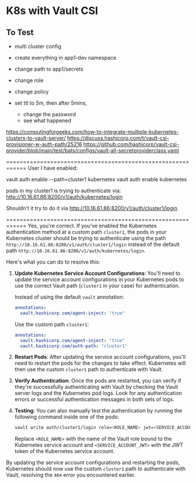 # K8s with Vault CSI

## To Test
- multi cluster config
- create everything in app1-dev namespace
- change path to app1/secrets
- change role
- change policy

- set ttl to 5m, then after 5mins,
    - change the password
    -  see what happened




https://computingforgeeks.com/how-to-integrate-multiple-kubernetes-clusters-to-vault-server/
https://discuss.hashicorp.com/t/vault-csi-provisioner-w-auth-path/25216
https://github.com/hashicorp/vault-csi-provider/blob/main/test/bats/configs/vault-all-secretproviderclass.yaml








============================================================
User
I have enabled:

vault auth enable --path=cluster1 kubernetes
vault auth enable kubernetes

pods in my cluster1 is trying to authenticate via: http://10.16.61.86:8200/v1/auth/kubernetes/login

Shouldn't it try to do it via http://10.16.61.86:8200/v1/auth/cluster1/login

============================================================
Yes, you're correct. If you've enabled the Kubernetes authentication method at a custom path `cluster1`, the pods in your Kubernetes cluster should be trying to authenticate using the path `http://10.16.61.86:8200/v1/auth/cluster1/login` instead of the default path `http://10.16.61.86:8200/v1/auth/kubernetes/login`.

Here's what you can do to resolve this:

1. **Update Kubernetes Service Account Configurations**: You'll need to update the service account configurations in your Kubernetes pods to use the correct Vault path (`cluster1` in your case) for authentication.

    Instead of using the default `vault` annotation:
    ```yaml
    annotations:
      vault.hashicorp.com/agent-inject: "true"
    ```
    Use the custom path `cluster1`:
    ```yaml
    annotations:
      vault.hashicorp.com/agent-inject: "true"
      vault.hashicorp.com/auth-path: "cluster1"
    ```

2. **Restart Pods**: After updating the service account configurations, you'll need to restart the pods for the changes to take effect. Kubernetes will then use the custom `cluster1` path to authenticate with Vault.

3. **Verify Authentication**: Once the pods are restarted, you can verify if they're successfully authenticating with Vault by checking the Vault server logs and the Kubernetes pod logs. Look for any authentication errors or successful authentication messages in both sets of logs.

4. **Testing**: You can also manually test the authentication by running the following command inside one of the pods:
    ```bash
    vault write auth/cluster1/login role=<ROLE_NAME> jwt=<SERVICE_ACCOUNT_JWT>
    ```
    Replace `<ROLE_NAME>` with the name of the Vault role bound to the Kubernetes service account and `<SERVICE_ACCOUNT_JWT>` with the JWT token of the Kubernetes service account.

By updating the service account configurations and restarting the pods, Kubernetes should now use the custom `cluster1` path to authenticate with Vault, resolving the `404` error you encountered earlier.